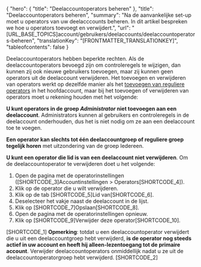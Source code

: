 {
  "hero": {
    "title": "Deelaccountoperators beheren"
  },
  "title": "Deelaccountoperators beheren",
  "summary": "Na de aanvankelijke set-up moet u operators van uw deelacccounts beheren. In dit artikel bespreken we hoe u operators toevoegt en verwijdert.",
  "url": "[URL_BASE_TOPICS]account/gebruikers/deelaccounts/deelaccountoperators-beheren",
  "translationKey": "[FRONTMATTER_TRANSLATIONKEY]",
  "tableofcontents": false
}

Deelaccountoperators hebben beperkte rechten. Als de deelaccountoperators bevoegd zijn om controleregels te wijzigen, dan kunnen zij ook nieuwe gebruikers toevoegen, maar zij kunnen geen operators uit de deelaccount verwijderen. Het toevoegen en verwijderen van operators werkt op dezelfde manier als het [toevoegen van reguliere operators]([LINK_URL_1]) in het hoofdaccount, maar bij het toevoegen of verwijderen van operators moet u rekening houden met het volgende:

**U kunt operators in de groep *Administrator* niet toevoegen aan een deelaccount**. Administrators kunnen al gebruikers en controleregels in de deelaccount onderhouden, dus het is niet nodig om ze aan een deelaccount toe te voegen.

**Een operator kan slechts tot één deelaccountgroep of reguliere groep tegelijk horen** met uitzondering van de groep Iedereen.

**U kunt een operator die lid is van een deelaccount niet verwijderen**. Om de deelaccountoperator te verwijderen doet u het volgende:

1.  Open de pagina met de operatorinstellingen ([SHORTCODE_3]Accountinstellingen > Operators[SHORTCODE_4]).
2.  Klik op de operator die u wilt verwijderen.
3.  Klik op de tab [SHORTCODE_5]Lid van[SHORTCODE_6].
4.  Deselecteer het vakje naast de deelaccount in de lijst.
5.  Klik op [SHORTCODE_7]Opslaan[SHORTCODE_8].
6.  Open de pagina met de operatorinstellingen opnieuw.
7.  Klik op [SHORTCODE_9]Verwijder deze operator[SHORTCODE_10].

[SHORTCODE_1]
**Opmerking**: totdat u een deelaccountoperator verwijdert die u uit een deelaccountgroep hebt verwijderd, **is de operator nog steeds actief in uw account en heeft hij alleen-lezentoegang tot de primaire account**. Verwijder deelaccountoperators onmiddellijk nadat u ze uit de deelaccountoperatorgroep hebt verwijderd.
[SHORTCODE_2]
